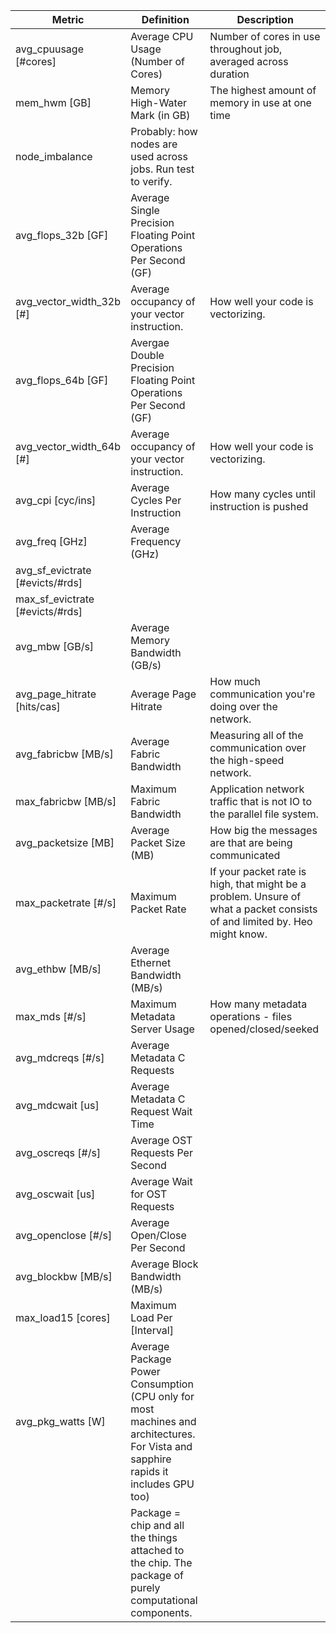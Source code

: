 
| Metric                          | Definition                                                                                                                          | Description                                                                                                               |
| ------------------------------- | ----------------------------------------------------------------------------------------------------------------------------------- | ------------------------------------------------------------------------------------------------------------------------- |
| avg_cpuusage [#cores]           | Average CPU Usage (Number of Cores)                                                                                                 | Number of cores in use throughout job, averaged across duration                                                           |
| mem_hwm [GB]                    | Memory High-Water Mark (in GB)                                                                                                      | The highest amount of memory in use at one time                                                                           |
| node_imbalance                  | Probably: how nodes are used across jobs. Run test to verify.                                                                       |                                                                                                                           |
| avg_flops_32b [GF]              | Average Single Precision Floating Point Operations Per Second (GF)                                                                  |                                                                                                                           |
| avg_vector_width_32b [#]        | Average occupancy of your vector instruction.                                                                                       | How well your code is vectorizing.                                                                                        |
| avg_flops_64b [GF]              | Avergae Double Precision Floating Point Operations Per Second (GF)                                                                  |                                                                                                                           |
| avg_vector_width_64b [#]        | Average occupancy of your vector instruction.                                                                                       | How well your code is vectorizing.                                                                                        |
| avg_cpi [cyc/ins]               | Average Cycles Per Instruction                                                                                                      | How many cycles until instruction is pushed                                                                               |
| avg_freq [GHz]                  | Average Frequency (GHz)                                                                                                             |                                                                                                                           |
| avg_sf_evictrate [#evicts/#rds] |                                                                                                                                     |                                                                                                                           |
| max_sf_evictrate [#evicts/#rds] |                                                                                                                                     |                                                                                                                           |
| avg_mbw [GB/s]                  | Average Memory Bandwidth (GB/s)                                                                                                     |                                                                                                                           |
| avg_page_hitrate [hits/cas]     | Average Page Hitrate                                                                                                                | How much communication you're doing over the network.                                                                     |
| avg_fabricbw [MB/s]             | Average Fabric Bandwidth                                                                                                            | Measuring all of the communication over the high-speed network.                                                           |
| max_fabricbw [MB/s]             | Maximum Fabric Bandwidth                                                                                                            | Application network traffic that is not IO to the parallel file system.                                                   |
| avg_packetsize [MB]             | Average Packet Size (MB)                                                                                                            | How big the messages are that are being communicated                                                                      |
| max_packetrate [#/s]            | Maximum Packet Rate                                                                                                                 | If your packet rate is high, that might be a problem. Unsure of what a packet consists of and limited by. Heo might know. |
| avg_ethbw [MB/s]                | Average Ethernet Bandwidth (MB/s)                                                                                                   |                                                                                                                           |
| max_mds [#/s]                   | Maximum Metadata Server Usage                                                                                                       | How many metadata operations - files opened/closed/seeked                                                                 |
| avg_mdcreqs [#/s]               | Average Metadata C Requests                                                                                                         |                                                                                                                           |
| avg_mdcwait [us]                | Average Metadata C Request Wait Time                                                                                                |                                                                                                                           |
| avg_oscreqs [#/s]               | Average OST Requests Per Second                                                                                                     |                                                                                                                           |
| avg_oscwait [us]                | Average Wait for OST Requests                                                                                                       |                                                                                                                           |
| avg_openclose [#/s]             | Average Open/Close Per Second                                                                                                       |                                                                                                                           |
| avg_blockbw [MB/s]              | Average Block Bandwidth (MB/s)                                                                                                      |                                                                                                                           |
| max_load15 [cores]              | Maximum Load Per [Interval]                                                                                                         |                                                                                                                           |
| avg_pkg_watts [W]               | Average Package Power Consumption (CPU only for most machines and architectures. For Vista and sapphire rapids it includes GPU too) |                                                                                                                           |
|                                 | Package = chip and all the things attached to the chip. The package of purely computational components.                             |                                                                                                                           |
